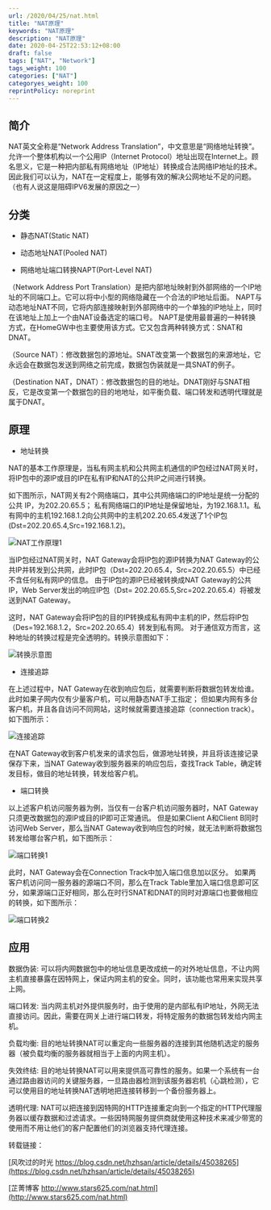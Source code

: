 ```yaml
---
url: /2020/04/25/nat.html
title: "NAT原理"
keywords: "NAT原理"
description: "NAT原理"
date: 2020-04-25T22:53:12+08:00
draft: false
tags: ["NAT", "Network"]
tags_weight: 100
categories: ["NAT"]
categoryes_weight: 100
reprintPolicy: noreprint
---
```


## 简介

NAT英文全称是“Network Address Translation”，中文意思是“网络地址转换”。
允许一个整体机构以一个公用IP（Internet Protocol）地址出现在Internet上。顾名思义，它是一种把内部私有网络地址（IP地址）转换成合法网络IP地址的技术。
因此我们可以认为，NAT在一定程度上，能够有效的解决公网地址不足的问题。（也有人说这是阻碍IPV6发展的原因之一）

## 分类

- 静态NAT(Static NAT)

- 动态地址NAT(Pooled NAT)

- 网络地址端口转换NAPT(Port-Level NAT)

（Network Address Port Translation）是把内部地址映射到外部网络的一个IP地址的不同端口上。它可以将中小型的网络隐藏在一个合法的IP地址后面。
NAPT与 动态地址NAT不同，它将内部连接映射到外部网络中的一个单独的IP地址上，同时在该地址上加上一个由NAT设备选定的端口号。
NAPT是使用最普遍的一种转换方式，在HomeGW中也主要使用该方式。它又包含两种转换方式：SNAT和DNAT。

（Source NAT）：修改数据包的源地址。SNAT改变第一个数据包的来源地址，它永远会在数据包发送到网络之前完成，数据包伪装就是一具SNAT的例子。

（Destination NAT，DNAT）：修改数据包的目的地址。DNAT刚好与SNAT相反，它是改变第一个数据包的目的地地址，如平衡负载、端口转发和透明代理就是属于DNAT。

## 原理

- 地址转换

NAT的基本工作原理是，当私有网主机和公共网主机通信的IP包经过NAT网关时，将IP包中的源IP或目的IP在私有IP和NAT的公共IP之间进行转换。

如下图所示，NAT网关有2个网络端口，其中公共网络端口的IP地址是统一分配的公共 IP，为202.20.65.5；
私有网络端口的IP地址是保留地址，为192.168.1.1。私有网中的主机192.168.1.2向公共网中的主机202.20.65.4发送了1个IP包(Dst=202.20.65.4,Src=192.168.1.2)。

![NAT工作原理1](/images/nat_1.jpg)

当IP包经过NAT网关时，NAT Gateway会将IP包的源IP转换为NAT Gateway的公共IP并转发到公共网，此时IP包（Dst=202.20.65.4，Src=202.20.65.5）中已经不含任何私有网IP的信息。
由于IP包的源IP已经被转换成NAT Gateway的公共IP，Web Server发出的响应IP包（Dst= 202.20.65.5,Src=202.20.65.4）将被发送到NAT Gateway。

这时，NAT Gateway会将IP包的目的IP转换成私有网中主机的IP，然后将IP包（Des=192.168.1.2，Src=202.20.65.4）转发到私有网。
对于通信双方而言，这种地址的转换过程是完全透明的。转换示意图如下：

![转换示意图](/images/nat_2.jpg)

- 连接追踪

在上述过程中，NAT Gateway在收到响应包后，就需要判断将数据包转发给谁。此时如果子网内仅有少量客户机，可以用静态NAT手工指定；
但如果内网有多台客户机，并且各自访问不同网站，这时候就需要连接追踪（connection track）。如下图所示：

![连接追踪](/images/nat_3.jpg)

在NAT Gateway收到客户机发来的请求包后，做源地址转换，并且将该连接记录保存下来，当NAT Gateway收到服务器来的响应包后，查找Track Table，确定转发目标，做目的地址转换，转发给客户机。

- 端口转换

以上述客户机访问服务器为例，当仅有一台客户机访问服务器时，NAT Gateway只须更改数据包的源IP或目的IP即可正常通讯。
但是如果Client A和Client B同时访问Web Server，那么当NAT Gateway收到响应包的时候，就无法判断将数据包转发给哪台客户机，如下图所示：

![端口转换1](/images/nat_4.jpg)

此时，NAT Gateway会在Connection Track中加入端口信息加以区分。
如果两客户机访问同一服务器的源端口不同，那么在Track Table里加入端口信息即可区分，如果源端口正好相同，那么在时行SNAT和DNAT的同时对源端口也要做相应的转换，如下图所示：

![端口转换2](/images/nat_5.jpg)

## 应用

数据伪装: 可以将内网数据包中的地址信息更改成统一的对外地址信息，不让内网主机直接暴露在因特网上，保证内网主机的安全。同时，该功能也常用来实现共享上网。

端口转发: 当内网主机对外提供服务时，由于使用的是内部私有IP地址，外网无法直接访问。因此，需要在网关上进行端口转发，将特定服务的数据包转发给内网主机。

负载均衡: 目的地址转换NAT可以重定向一些服务器的连接到其他随机选定的服务器（被负载均衡的服务器就相当于上面的内网主机）。

失效终结: 目的地址转换NAT可以用来提供高可靠性的服务。如果一个系统有一台通过路由器访问的关键服务器，一旦路由器检测到该服务器宕机（心跳检测），它可以使用目的地址转换NAT透明地把连接转移到一个备份服务器上。

透明代理: NAT可以把连接到因特网的HTTP连接重定向到一个指定的HTTP代理服务器以缓存数据和过滤请求。一些因特网服务提供商就使用这种技术来减少带宽的使用而不用让他们的客户配置他们的浏览器支持代理连接。

转载链接：

[风吹过的时光 https://blog.csdn.net/hzhsan/article/details/45038265](https://blog.csdn.net/hzhsan/article/details/45038265)

[芷菁博客 http://www.stars625.com/nat.html](http://www.stars625.com/nat.html)
